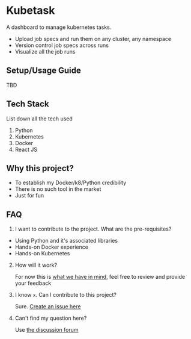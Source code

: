 # Kubetask

A dashboard to manage kubernetes tasks.

- Upload job specs and run them on any cluster, any namespace
- Version control job specs across runs
- Visualize all the job runs

## Setup/Usage Guide

TBD

## Tech Stack

List down all the tech used

1. Python
2. Kubernetes
3. Docker
4. React JS

## Why this project?

- To establish my Docker/k8/Python credibility
- There is no such tool in the market
- Just for fun

## FAQ

1. I want to contribute to the project. What are the pre-requisites?

- Using Python and it's associated libraries
- Hands-on Docker experience
- Hands-on Kubernetes

2. How will it work?

   For now this is [what we have in mind](https://github.com/bhavaniravi/kubetask/discussions/2#discussion-72650), feel free to review and provide your feedback

3. I know `x`. Can I contribute to this project?

   Sure. [Create an issue here](https://github.com/bhavaniravi/kubetask/issues/new?assignees=&labels=&template=i-want-to-help.md&title=)

4. Can't find my question here?

   Use [the discussion forum](https://github.com/bhavaniravi/kubetask/discussions)
